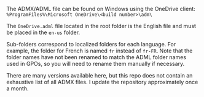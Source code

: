 The ADMX/ADML file can be found on Windows using the OneDrive client:  
`%ProgramFiles%\Microsoft OneDrive\<build number>\adm\`  

The `OneDrive.adml` file located in the root folder is the English file and must be placed in the `en-us` folder.  

Sub-folders correspond to localized folders for each language. For example, the folder for French is named `fr` instead of `fr-FR`. Note that the folder names have not been renamed to match the ADML folder names used in GPOs, so you will need to rename them manually if necessary.

There are many versions available here, but this repo does not contain an exhaustive list of all ADMX files. I update the repository approximately once a month.
